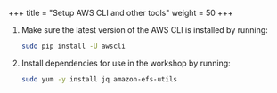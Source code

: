 +++
title = "Setup AWS CLI and other tools"
weight = 50
+++

1. Make sure the latest version of the AWS CLI is installed by running:

    ```bash
    sudo pip install -U awscli
    ```
	
1. Install dependencies for use in the workshop by running:

    ```bash
    sudo yum -y install jq amazon-efs-utils
    ```
